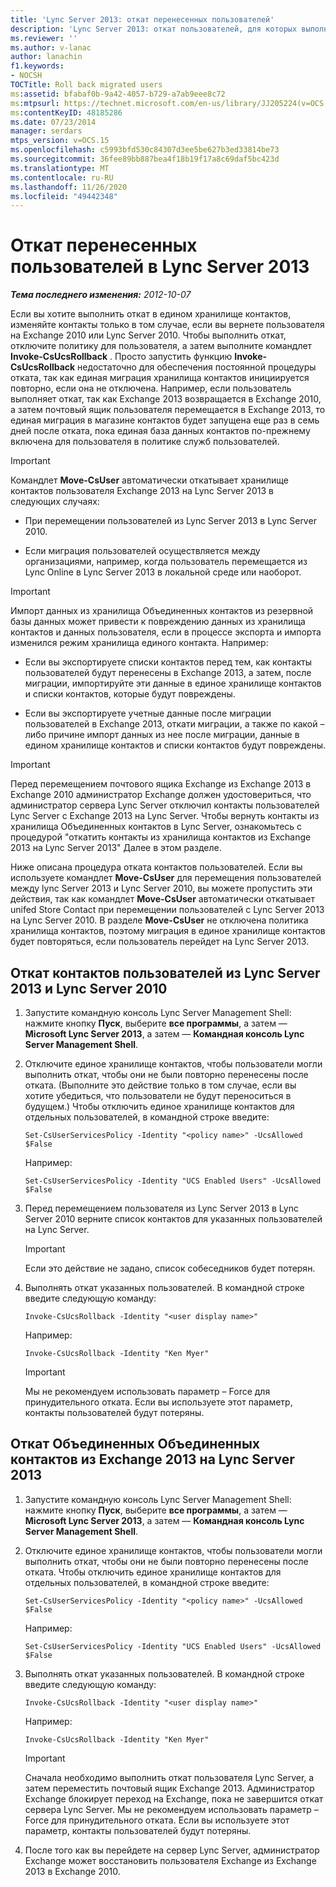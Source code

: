 ```yaml
---
title: 'Lync Server 2013: откат перенесенных пользователей'
description: 'Lync Server 2013: откат пользователей, для которых выполнена миграция.'
ms.reviewer: ''
ms.author: v-lanac
author: lanachin
f1.keywords:
- NOCSH
TOCTitle: Roll back migrated users
ms:assetid: bfabaf0b-9a42-4057-b729-a7ab9eee8c72
ms:mtpsurl: https://technet.microsoft.com/en-us/library/JJ205224(v=OCS.15)
ms:contentKeyID: 48185286
ms.date: 07/23/2014
manager: serdars
mtps_version: v=OCS.15
ms.openlocfilehash: c5993bfd530c84307d3ee5be627b3ed33814be73
ms.sourcegitcommit: 36fee89bb887bea4f18b19f17a8c69daf5bc423d
ms.translationtype: MT
ms.contentlocale: ru-RU
ms.lasthandoff: 11/26/2020
ms.locfileid: "49442348"
---
```

# <a name="roll-back-migrated-users-in-lync-server-2013"></a>Откат перенесенных пользователей в Lync Server 2013

<div data-xmlns="http://www.w3.org/1999/xhtml">

<div class="topic" data-xmlns="http://www.w3.org/1999/xhtml" data-msxsl="urn:schemas-microsoft-com:xslt" data-cs="https://msdn.microsoft.com/">

<div data-asp="https://msdn2.microsoft.com/asp">



</div>

<div id="mainSection">

<div id="mainBody">

<span> </span>

_**Тема последнего изменения:** 2012-10-07_

Если вы хотите выполнить откат в едином хранилище контактов, изменяйте контакты только в том случае, если вы вернете пользователя на Exchange 2010 или Lync Server 2010. Чтобы выполнить откат, отключите политику для пользователя, а затем выполните командлет **Invoke-CsUcsRollback** . Просто запустить функцию **Invoke-CsUcsRollback** недостаточно для обеспечения постоянной процедуры отката, так как единая миграция хранилища контактов инициируется повторно, если она не отключена. Например, если пользователь выполняет откат, так как Exchange 2013 возвращается в Exchange 2010, а затем почтовый ящик пользователя перемещается в Exchange 2013, то единая миграция в магазине контактов будет запущена еще раз в семь дней после отката, пока единая база данных контактов по-прежнему включена для пользователя в политике служб пользователей.

<div>


> [!IMPORTANT]  
> Командлет <STRONG>Move-CsUser</STRONG> автоматически откатывает хранилище контактов пользователя Exchange 2013 на Lync Server 2013 в следующих случаях: 
> <UL>
> <LI>
> <P>При перемещении пользователей из Lync Server 2013 в Lync Server 2010.</P>
> <LI>
> <P>Если миграция пользователей осуществляется между организациями, например, когда пользователь перемещается из Lync Online в Lync Server 2013 в локальной среде или наоборот.</P></LI></UL>



</div>

<div>


> [!IMPORTANT]  
> Импорт данных из хранилища Объединенных контактов из резервной базы данных может привести к повреждению данных из хранилища контактов и данных пользователя, если в процессе экспорта и импорта изменился режим хранилища единого контакта. Например: 
> <UL>
> <LI>
> <P>Если вы экспортируете списки контактов перед тем, как контакты пользователей будут перенесены в Exchange 2013, а затем, после миграции, импортируйте эти данные в единое хранилище контактов и списки контактов, которые будут повреждены.</P>
> <LI>
> <P>Если вы экспортируете учетные данные после миграции пользователей в Exchange 2013, откати миграции, а также по какой – либо причине импорт данных из нее после миграции, данные в едином хранилище контактов и списки контактов будут повреждены.</P></LI></UL>



</div>

<div>


> [!IMPORTANT]  
> Перед перемещением почтового ящика Exchange из Exchange 2013 в Exchange 2010 администратор Exchange должен удостовериться, что администратор сервера Lync Server отключил контакты пользователей Lync Server с Exchange 2013 на Lync Server. Чтобы вернуть контакты из хранилища Объединенных контактов в Lync Server, ознакомьтесь с процедурой "откатить контакты из хранилища контактов из Exchange 2013 на Lync Server 2013" Далее в этом разделе.



</div>

Ниже описана процедура отката контактов пользователей. Если вы используете командлет **Move-CsUser** для перемещения пользователей между lync Server 2013 и Lync Server 2010, вы можете пропустить эти действия, так как командлет **Move-CsUser** автоматически откатывает unifed Store Contact при перемещении пользователей с Lync Server 2013 на Lync Server 2010. В разделе **Move-CsUser** не отключена политика хранилища контактов, поэтому миграция в единое хранилище контактов будет повторяться, если пользователь перейдет на Lync Server 2013.

<div>

## <a name="to-roll-back-user-contacts-from-lync-server-2013-to-lync-server-2010"></a>Откат контактов пользователей из Lync Server 2013 и Lync Server 2010

1.  Запустите командную консоль Lync Server Management Shell: нажмите кнопку **Пуск**, выберите **все программы**, а затем — **Microsoft Lync Server 2013**, а затем — **Командная консоль Lync Server Management Shell**.

2.  Отключите единое хранилище контактов, чтобы пользователи могли выполнить откат, чтобы они не были повторно перенесены после отката. (Выполните это действие только в том случае, если вы хотите убедиться, что пользователи не будут переноситься в будущем.) Чтобы отключить единое хранилище контактов для отдельных пользователей, в командной строке введите:
    
        Set-CsUserServicesPolicy -Identity "<policy name>" -UcsAllowed $False
    
    Например:
    
        Set-CsUserServicesPolicy -Identity "UCS Enabled Users" -UcsAllowed $False

3.  Перед перемещением пользователя из Lync Server 2013 в Lync Server 2010 верните список контактов для указанных пользователей на Lync Server.
    
    <div>
    

    > [!IMPORTANT]  
    > Если это действие не задано, список собеседников будет потерян.

    
    </div>

4.  Выполнять откат указанных пользователей. В командной строке введите следующую команду:
    
        Invoke-CsUcsRollback -Identity "<user display name>"
    
    Например:
    
        Invoke-CsUcsRollback -Identity "Ken Myer"
    
    <div>
    

    > [!IMPORTANT]  
    > Мы не рекомендуем использовать параметр – Force для принудительного отката. Если вы используете этот параметр, контакты пользователей будут потеряны.

    
    </div>

</div>

<div>

## <a name="to-roll-back-unified-contact-store-contacts-from-exchange-2013-to-lync-server-2013"></a>Откат Объединенных Объединенных контактов из Exchange 2013 на Lync Server 2013

1.  Запустите командную консоль Lync Server Management Shell: нажмите кнопку **Пуск**, выберите **все программы**, а затем — **Microsoft Lync Server 2013**, а затем — **Командная консоль Lync Server Management Shell**.

2.  Отключите единое хранилище контактов, чтобы пользователи могли выполнить откат, чтобы они не были повторно перенесены после отката. Чтобы отключить единое хранилище контактов для отдельных пользователей, в командной строке введите:
    
        Set-CsUserServicesPolicy -Identity "<policy name>" -UcsAllowed $False
    
    Например:
    
        Set-CsUserServicesPolicy -Identity "UCS Enabled Users" -UcsAllowed $False

3.  Выполнять откат указанных пользователей. В командной строке введите следующую команду:
    
        Invoke-CsUcsRollback -Identity "<user display name>"
    
    Например:
    
        Invoke-CsUcsRollback -Identity "Ken Myer"
    
    <div>
    

    > [!IMPORTANT]  
    > Сначала необходимо выполнить откат пользователя Lync Server, а затем переместить почтовый ящик Exchange 2013. Администратор Exchange блокирует переход на Exchange, пока не завершится откат сервера Lync Server. Мы не рекомендуем использовать параметр – Force для принудительного отката. Если вы используете этот параметр, контакты пользователей будут потеряны.

    
    </div>

4.  После того как вы перейдете на сервер Lync Server, администратор Exchange может восстановить пользователя Exchange из Exchange 2013 в Exchange 2010.

</div>

</div>

<span> </span>

</div>

</div>

</div>

